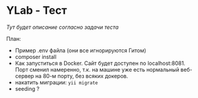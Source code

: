 # YLab - Тест

*Тут будет описание согласно задачи теста*

План:

- Пример .env файла (они все игнорируются Гитом)
- composer install
- Как запуститься в Docker. Сайт будет доступен по localhost:8081. Порт сменил намеренно, т.к. на машине уже есть нормальный веб-сервер на 80-м порту, без всяких докеров.
- накатить миграции: `yii migrate`
- seeding ?
